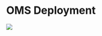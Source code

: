 <H1>OMS Deployment</H1>

<a href="https://azuredeploy.net/?repository=https://github.com/matousrokos/Azure/blob/master/Templates/OMS-Deployment/azuredeploy.json" target="_blank">
    <img src="http://azuredeploy.net/deploybutton.png"/>
</a>